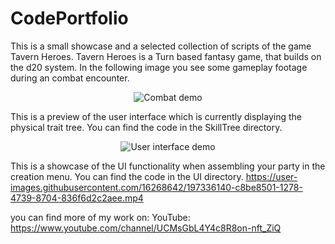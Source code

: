 # CodePortfolio
This is a small showcase and a selected collection of scripts of the game Tavern Heroes. Tavern Heroes is a Turn based fantasy game, that builds on the d20 system. In the following image you see some gameplay footage during an combat encounter.
<p align="center">
  <img src="https://user-images.githubusercontent.com/16268642/204817125-be7f2f38-d086-4a28-b124-f8c9bf46b4b0.png" alt="Combat demo"/>
</p>

This is a preview of the user interface which is currently displaying the physical trait tree.
You can find the code in the SkillTree directory.
<p align="center">
  <img src="https://user-images.githubusercontent.com/16268642/204818806-9b4fb07f-2158-4171-b5f4-9417acd91716.png" alt="User interface demo"/>
</p>

This is a showcase of the UI functionality when assembling your party in the creation menu.
You can find the code in the UI directory.
https://user-images.githubusercontent.com/16268642/197336140-c8be8501-1278-4739-8704-836f6d2c2aee.mp4


you can find more of my work on:
YouTube: https://www.youtube.com/channel/UCMsGbL4Y4c8R8on-nft_ZiQ
